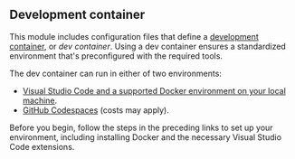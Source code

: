 ## Development container

This module includes configuration files that define a [development container](https://containers.dev), or *dev container*. Using a dev container ensures a standardized environment that's preconfigured with the required tools.

The dev container can run in either of two environments:

- [Visual Studio Code and a supported Docker environment on your local machine](/training/modules/use-docker-container-dev-env-vs-code).
- [GitHub Codespaces](https://github.com/features/codespaces) (costs may apply).

Before you begin, follow the steps in the preceding links to set up your environment, including installing Docker and the necessary Visual Studio Code extensions.
